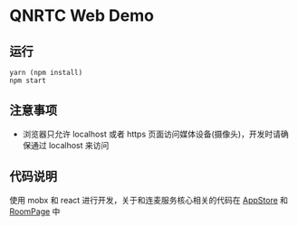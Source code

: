 # QNRTC Web Demo

## 运行

```
yarn (npm install)
npm start
```

## 注意事项
- 浏览器只允许 localhost 或者 https 页面访问媒体设备(摄像头)，开发时请确保通过 localhost 来访问

## 代码说明

使用 mobx 和 react 进行开发，关于和连麦服务核心相关的代码在
[AppStore](./src/app/stores/AppStore.ts) 和
[RoomPage](./src/app/containers/RoomPage/index.tsx) 中    
